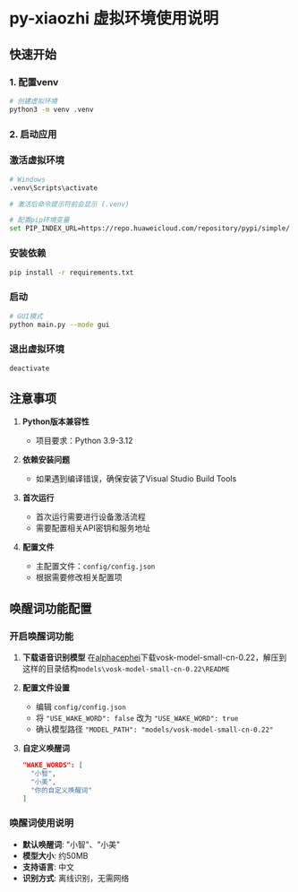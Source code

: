 # py-xiaozhi 虚拟环境使用说明

## 快速开始

### 1. 配置venv
```bash
# 创建虚拟环境
python3 -m venv .venv
```

### 2. 启动应用

### 激活虚拟环境
```bash
# Windows
.venv\Scripts\activate

# 激活后命令提示符前会显示 (.venv)

# 配置pip环境变量
set PIP_INDEX_URL=https://repo.huaweicloud.com/repository/pypi/simple/  # 华为云镜像源

```

### 安装依赖
```bash
pip install -r requirements.txt
```

### 启动
```bash
# GUI模式
python main.py --mode gui
```

### 退出虚拟环境
```bash
deactivate
```

## 注意事项

1. **Python版本兼容性**
   - 项目要求：Python 3.9-3.12

2. **依赖安装问题**
   - 如果遇到编译错误，确保安装了Visual Studio Build Tools

3. **首次运行**
   - 首次运行需要进行设备激活流程
   - 需要配置相关API密钥和服务地址

4. **配置文件**
   - 主配置文件：`config/config.json`
   - 根据需要修改相关配置项

## 唤醒词功能配置

### 开启唤醒词功能

1. **下载语音识别模型**
在[alphacephei](https://alphacephei.com/vosk/models)下载vosk-model-small-cn-0.22，解压到这样的目录结构`models\vosk-model-small-cn-0.22\README`

2. **配置文件设置**
   - 编辑 `config/config.json`
   - 将 `"USE_WAKE_WORD": false` 改为 `"USE_WAKE_WORD": true`
   - 确认模型路径 `"MODEL_PATH": "models/vosk-model-small-cn-0.22"`
3. **自定义唤醒词**
   ```json
   "WAKE_WORDS": [
     "小智",
     "小美",
     "你的自定义唤醒词"
   ]
   ```

### 唤醒词使用说明

- **默认唤醒词**: "小智"、"小美"
- **模型大小**: 约50MB
- **支持语言**: 中文
- **识别方式**: 离线识别，无需网络
